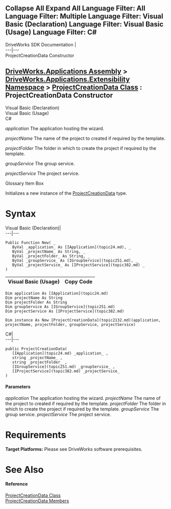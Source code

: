 Collapse All Expand All Language Filter: All  Language Filter: Multiple  Language Filter: Visual Basic (Declaration) Language Filter: Visual Basic (Usage) Language Filter: C#  
---  
DriveWorks SDK Documentation  |   
---|---  
ProjectCreationData Constructor   
  
[DriveWorks.Applications Assembly](topic13.md) > [DriveWorks.Applications.Extensibility Namespace](topic1995.md) > [ProjectCreationData Class](topic2132.md) : ProjectCreationData Constructor  
---  
  
Visual Basic (Declaration)    
Visual Basic (Usage)    
C# 

_application_
    The application hosting the wizard.

_projectName_
    The name of the project to created if required by the template.

_projectFolder_
    The folder in which to create the project if required by the template.

_groupService_
    The group service.

_projectService_
    The project service.

Glossary Item Box

Initializes a new instance of the [ProjectCreationData](topic2132.md) type. 

# Syntax

Visual Basic (Declaration)|   
---|---  
      
    
    Public Function New( _
       ByVal _application_ As [IApplication](topic24.md), _
       ByVal _projectName_ As String, _
       ByVal _projectFolder_ As String, _
       ByVal _groupService_ As [IGroupService](topic251.md), _
       ByVal _projectService_ As [IProjectService](topic382.md) _
    )  
  
Visual Basic (Usage)| Copy Code  
---|---  
      
    
    Dim application As [IApplication](topic24.md)
    Dim projectName As String
    Dim projectFolder As String
    Dim groupService As [IGroupService](topic251.md)
    Dim projectService As [IProjectService](topic382.md)
     
    Dim instance As New [ProjectCreationData](topic2132.md)(application, projectName, projectFolder, groupService, projectService)  
  
C#|   
---|---  
      
    
    public ProjectCreationData( 
       [IApplication](topic24.md) _application_ ,
       string _projectName_ ,
       string _projectFolder_ ,
       [IGroupService](topic251.md) _groupService_ ,
       [IProjectService](topic382.md) _projectService_
    )  
  
#### Parameters

 _application_
    The application hosting the wizard.
_projectName_
    The name of the project to created if required by the template.
_projectFolder_
    The folder in which to create the project if required by the template.
_groupService_
    The group service.
_projectService_
    The project service.

# Requirements

**Target Platforms:** Please see DriveWorks software prerequisites.

# See Also

#### Reference

[ProjectCreationData Class](topic2132.md)   
[ProjectCreationData Members](topic2133.md)


